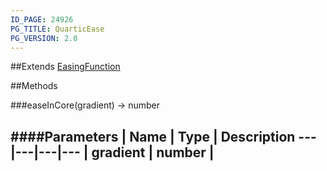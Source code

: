 ```yaml
---
ID_PAGE: 24926
PG_TITLE: QuarticEase
PG_VERSION: 2.0
---
```




##Extends [EasingFunction](/classes/EasingFunction)


##Methods

###easeInCore(gradient) &rarr; number

####Parameters
 | Name | Type | Description
---|---|---|---
 | gradient | number | 
---

